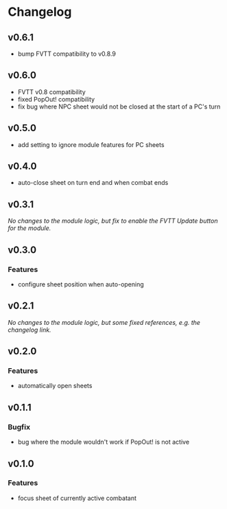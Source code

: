 # Changelog

## v0.6.1

* bump FVTT compatibility to v0.8.9

## v0.6.0

* FVTT v0.8 compatibility
* fixed PopOut! compatibility
* fix bug where NPC sheet would not be closed at the start of a PC's turn

## v0.5.0

* add setting to ignore module features for PC sheets

## v0.4.0

* auto-close sheet on turn end and when combat ends

## v0.3.1

_No changes to the module logic, but fix to enable the FVTT Update button for the module._

## v0.3.0

### Features

* configure sheet position when auto-opening

## v0.2.1

_No changes to the module logic, but some fixed references, e.g. the changelog link._

## v0.2.0

### Features

* automatically open sheets

## v0.1.1

### Bugfix

* bug where the module wouldn't work if PopOut! is not active

## v0.1.0

### Features

* focus sheet of currently active combatant
